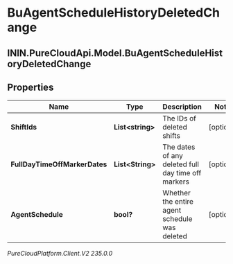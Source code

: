 # BuAgentScheduleHistoryDeletedChange

## ININ.PureCloudApi.Model.BuAgentScheduleHistoryDeletedChange

## Properties

|Name | Type | Description | Notes|
|------------ | ------------- | ------------- | -------------|
| **ShiftIds** | **List&lt;string&gt;** | The IDs of deleted shifts | [optional] |
| **FullDayTimeOffMarkerDates** | **List&lt;String&gt;** | The dates of any deleted full day time off markers | [optional] |
| **AgentSchedule** | **bool?** | Whether the entire agent schedule was deleted | [optional] |



_PureCloudPlatform.Client.V2 235.0.0_
